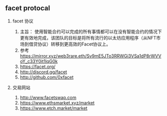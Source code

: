 ## facet protocal
1. facet 协议
    1. 主旨： 使用智能合约可以完成的所有事情都可以在没有智能合约的情况下更有效地完成，该团队的目标是将所有流行的以太坊应用程序（从NFT市场到借贷协议）转移到更高效的Facet协议上。
    2. 参考 https://mirror.xyz/web3rare.eth/Sv9mE5JTo3RRWGi3VSa1dP8rWVVoY_c33Y0it1lqG0k
    3. https://facet.org/
    4. http://discord.gg/facet
    5. http://github.com/0xfacet

2. 交易网站
    1. http://www.facetswap.com
    2. https://www.ethsmarket.xyz/market
    3. https://www.etch.market/market